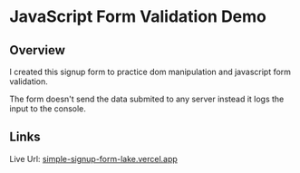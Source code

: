 # JavaScript Form Validation Demo

## Overview

I created this signup form to practice dom manipulation and javascript form validation.

The form doesn't send the data submited to any server instead it logs the input to the console.

## Links

Live Url: [simple-signup-form-lake.vercel.app](https://simple-signup-form-lake.vercel.app/)
